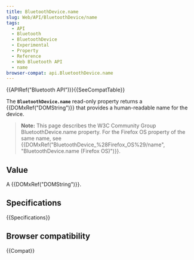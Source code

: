 ```yaml
---
title: BluetoothDevice.name
slug: Web/API/BluetoothDevice/name
tags:
  - API
  - Bluetooth
  - BluetoothDevice
  - Experimental
  - Property
  - Reference
  - Web Bluetooth API
  - name
browser-compat: api.BluetoothDevice.name
---
```

{{APIRef("Bluetooth API")}}{{SeeCompatTable}}

The **`BluetoothDevice.name`** read-only property returns a
{{DOMxRef("DOMString")}} that provides a human-readable name for the device.

> **Note:** This page describes the W3C Community Group BluetoothDevice.name property. For the
> Firefox OS property of the same name, see
> {{DOMxRef("BluetoothDevice_%28Firefox_OS%29/name", "BluetoothDevice.name
    (Firefox OS)")}}.

## Value

A {{DOMxRef("DOMString")}}.

## Specifications

{{Specifications}}

## Browser compatibility

{{Compat}}
